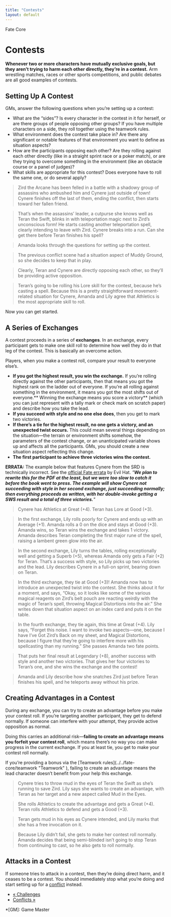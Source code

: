 ```yaml
---
title: "Contests"
layout: default
---
```

    
Fate Core

#  Contests

**Whenever two or more characters have mutually exclusive goals, but they aren’t trying to harm each other directly, they’re in a contest.** Arm wrestling matches, races or other sports competitions, and public debates are all good examples of contests.

## Setting Up A Contest

GMs, answer the following questions when you’re setting up a contest:

  * What are the “sides”? Is every character in the contest in it for herself, or are there groups of people opposing other groups? If you have multiple characters on a side, they roll together using the teamwork rules.
  * What environment does the contest take place in? Are there any significant or notable features of that environment you want to define as situation aspects?
  * How are the participants opposing each other? Are they rolling against each other directly (like in a straight sprint race or a poker match), or are they trying to overcome something in the environment (like an obstacle course or a panel of judges)?
  * What skills are appropriate for this contest? Does everyone have to roll the same one, or do several apply?

> Zird the Arcane has been felled in a battle with a shadowy group of
assassins who ambushed him and Cynere just outside of town! Cynere finishes
off the last of them, ending the conflict, then starts toward her fallen
friend.

>

> That’s when the assassins’ leader, a cutpurse she knows well as Teran the
Swift, blinks in with teleportation magic next to Zird’s unconscious form! He
starts casting another teleportation spell, clearly intending to leave with
Zird. Cynere breaks into a run. Can she get there before Teran finishes his
spell?

>

> Amanda looks through the questions for setting up the contest.

>

> The previous conflict scene had a situation aspect of <span class="aspect">Muddy
Ground</span>, so she decides to keep that in play.

>

> Clearly, Teran and Cynere are directly opposing each other, so they’ll be
providing active opposition.

>

> Teran’s going to be rolling his Lore skill for the contest, because he’s
casting a spell. Because this is a pretty straightforward movement-related
situation for Cynere, Amanda and Lily agree that Athletics is the most
appropriate skill to roll.

Now you can get started.

## A Series of Exchanges

A contest proceeds in a series of **exchanges**. In an exchange, every
participant gets to make one skill roll to determine how well they do in that
leg of the contest. This is basically an overcome action.

Players, when you make a contest roll, compare your result to everyone else’s.

  * **If you got the highest result, you win the exchange.** If you’re rolling directly against the other participants, then that means you got the highest rank on the ladder out of everyone. If you’re all rolling against something in the environment, it means you got the most shifts out of everyone.** Winning the exchange means you score a victory** (which you can just represent with a tally mark or check mark on scratch paper) and describe how you take the lead.
  * **If you succeed with style and no one else does**, then you get to mark two victories.
  * **If there’s a tie for the highest result, no one gets a victory, and an unexpected twist occurs.** This could mean several things depending on the situation—the terrain or environment shifts somehow, the parameters of the contest change, or an unanticipated variable shows up and affects all the participants. GMs, you should create a new situation aspect reflecting this change.
  * **The first participant to achieve three victories wins the contest.**

**ERRATA:** The example below that features Cynere from the SRD is technically incorrect. See the [official Fate errata](https://docs.google.com/document/d/1wvZasbKtQgmR-p8wvPcNw7jdy7QAftMmQxvMEz4gof4/edit) by Evil Hat. _"__We plan to rewrite this for the PDF at the least, but we were too slow to catch it before the book went to press. The example will show Cynere not succeeding with style in her second exchange, just succeeding normally; then everything proceeds as written, with her double-invoke getting a SWS result and a total of three victories.__"_

> Cynere has Athletics at Great (+4). Teran has Lore at Good (+3).

>

> In the first exchange, Lily rolls poorly for Cynere and ends up with an
Average (+1). Amanda rolls a 0 on the dice and stays at Good (+3). Amanda
wins, so Teran wins the exchange and takes 1 victory. Amanda describes Teran
completing the first major rune of the spell, raising a lambent green glow
into the air.

>

> In the second exchange, Lily turns the tables, rolling exceptionally well
and getting a Superb (+5), whereas Amanda only gets a Fair (+2) for Teran.
That’s a success with style, so Lily picks up two victories and the lead. Lily
describes Cynere in a full-on sprint, bearing down on Teran.

>

> In the third exchange, they tie at Good (+3)! Amanda now has to introduce an
unexpected twist into the contest. She thinks about it for a moment, and says,
“Okay, so it looks like some of the various magical reagents on Zird’s belt
pouch are reacting weirdly with the magic of Teran’s spell, throwing
<span class="aspect">Magical Distortions</span> into the air.” She writes down that
situation aspect on an index card and puts it on the table.

>

> In the fourth exchange, they tie again, this time at Great (+4). Lily says,
“Forget this noise. I want to invoke two aspects—one, because I have
<span class="aspect">I’ve Got Zird’s Back</span> on my sheet, and <span class="aspect">Magical
Distortions</span>, because I figure that they’re going to interfere more with
his spellcasting than my running.” She passes Amanda two fate points.

>

> That puts her final result at Legendary (+8), another success with style and
another two victories. That gives her four victories to Teran’s one, and she
wins the exchange and the contest!

>

> Amanda and Lily describe how she snatches Zird just before Teran finishes
his spell, and he teleports away without his prize.

## Creating Advantages in a Contest

During any exchange, you can try to create an advantage before you make your
contest roll. If you’re targeting another participant, they get to defend
normally. If someone can interfere with your attempt, they provide active
opposition as normal.

Doing this carries an additional risk—**failing to create an advantage means
you forfeit your contest roll**, which means there’s no way you can make
progress in the current exchange. If you at least tie, you get to make your
contest roll normally.

If you’re providing a bonus via the [Teamwork rules](../../fate-
core/teamwork "Teamwork" ), failing to create an advantage means the lead
character doesn’t benefit from your help this exchange.

> Cynere tries to throw mud in the eyes of Teran the Swift as she’s running to
save Zird. Lily says she wants to create an advantage, with Teran as her
target and a new aspect called <span class="aspect">Mud in the Eyes</span>.

>

> She rolls Athletics to create the advantage and gets a Great (+4). Teran
rolls Athletics to defend and gets a Good (+3).

>

> Teran gets mud in his eyes as Cynere intended, and Lily marks that she has a
free invocation on it.

>

> Because Lily didn’t fail, she gets to make her contest roll normally. Amanda
decides that being semi-blinded isn’t going to stop Teran from continuing to
cast, so he also gets to roll normally.

## Attacks in a Contest

If someone tries to attack in a contest, then they’re doing direct harm, and
it ceases to be a contest. You should immediately stop what you’re doing and
start setting up for a [conflict](../../fate-core/conflicts
"Conflicts" ) instead.

  * [« Challenges](/fate-core/challenges)
  * [Conflicts »](/fate-core/conflicts)

  *[GM]: Game Master


